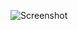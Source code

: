 ![Screenshot](https://raw.githubusercontent.com/Cryakl/Ultimate-RAT-Collection/refs/heads/main/SpyBoxRat/SpyBoxRat%20Summer%20Edition%20V1.1/Screenshot.png)
